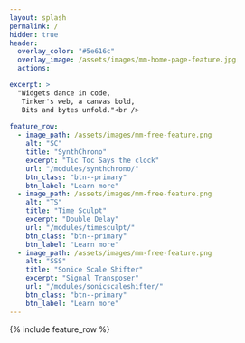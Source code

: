 ```yaml
---
layout: splash
permalink: /
hidden: true
header:
  overlay_color: "#5e616c"
  overlay_image: /assets/images/mm-home-page-feature.jpg
  actions:

excerpt: >
  "Widgets dance in code,
   Tinker's web, a canvas bold,
   Bits and bytes unfold."<br />
  
feature_row:  
  - image_path: /assets/images/mm-free-feature.png
    alt: "SC"
    title: "SynthChrono"
    excerpt: "Tic Toc Says the clock"
    url: "/modules/synthchrono/"
    btn_class: "btn--primary"
    btn_label: "Learn more"   
  - image_path: /assets/images/mm-free-feature.png
    alt: "TS"
    title: "Time Sculpt"
    excerpt: "Double Delay"
    url: "/modules/timesculpt/"
    btn_class: "btn--primary"
    btn_label: "Learn more"   
  - image_path: /assets/images/mm-free-feature.png
    alt: "SSS"
    title: "Sonice Scale Shifter"
    excerpt: "Signal Transposer"
    url: "/modules/sonicscaleshifter/"
    btn_class: "btn--primary"
    btn_label: "Learn more"      
---
```


{% include feature_row %}
